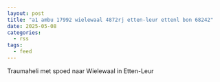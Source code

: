```yaml
---
layout: post
title: "a1 ambu 17992 wielewaal 4872rj etten-leur ettenl bon 68242"
date: 2025-05-08
categories: 
  - rss
tags: 
  - feed
---
```


Traumaheli met spoed naar Wielewaal in Etten-Leur
